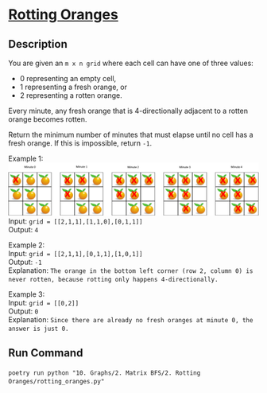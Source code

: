 # [Rotting Oranges](https://leetcode.com/problems/rotting-oranges/)

## Description
You are given an `m x n grid` where each cell can have one of three values:
* 0 representing an empty cell,
* 1 representing a fresh orange, or
* 2 representing a rotten orange.

Every minute, any fresh orange that is 4-directionally adjacent to a rotten orange becomes rotten.

Return the minimum number of minutes that must elapse until no cell has a fresh orange. If this is impossible, return `-1`.

Example 1:\
![Example 1](example_1.png)\
Input: `grid = [[2,1,1],[1,1,0],[0,1,1]]`\
Output: `4`

Example 2:\
Input: `grid = [[2,1,1],[0,1,1],[1,0,1]]`\
Output: `-1`\
Explanation: `The orange in the bottom left corner (row 2, column 0) is never rotten, because rotting only happens 4-directionally.`

Example 3:\
Input: `grid = [[0,2]]`\
Output: `0`\
Explanation: `Since there are already no fresh oranges at minute 0, the answer is just 0.`

## Run Command
`poetry run python "10. Graphs/2. Matrix BFS/2. Rotting Oranges/rotting_oranges.py"`
